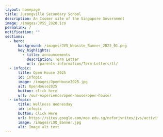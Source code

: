 ```yaml
---
layout: homepage
title: Jurongville Secondary School
description: An Isomer site of the Singapore Government
image: /images/JVSS_2020.ico
permalink: /
notification: ""
sections:
  - hero:
      background: /images/JVS_Website_Banner_2025_01.png
      key_highlights:
        - title: announcements
          description: Term Letter
          url: /parents-information/Term-Letters/tl/
  - infopic:
      title: Open House 2025
      id: infopic
      image: /images/OpenHouse2025.jpg
      alt: OpenHouse2025
      button: click here
      url: /our-experience/open-house/open-house/
  - infopic:
      title: Wellness Wednesday
      id: infopic
      button: Click Here
      url: https://sites.google.com/moe.edu.sg/neforjvnites/jvs/activities/wellness-wednesday
      image: /images/LOO_Banner.jpg
      alt: Image alt text
---
```

